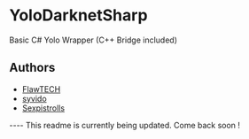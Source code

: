 # YoloDarknetSharp
Basic C# Yolo Wrapper (C++ Bridge included)

## Authors
* [FlawTECH](https://github.com/FlawTECH)
* [syvido](https://github.com/syvido)
* [Sexpistrolls](https://github.com/Sexpistrolls)

---- This readme is currently being updated. Come back soon !
